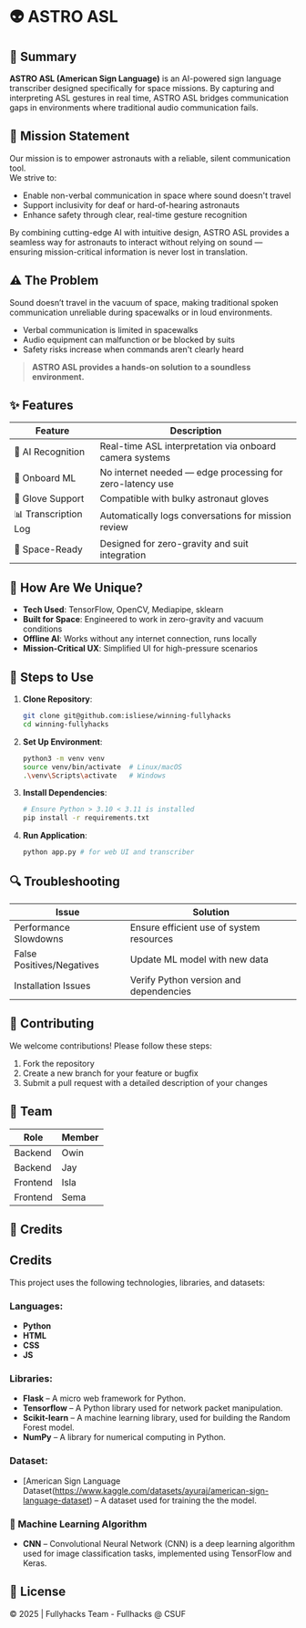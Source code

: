 # 👽 ASTRO ASL

## 📝 Summary  
**ASTRO ASL (American Sign Language)** is an AI-powered sign language transcriber designed specifically for space missions. By capturing and interpreting ASL gestures in real time, ASTRO ASL bridges communication gaps in environments where traditional audio communication fails.

## 🎯 Mission Statement  
Our mission is to empower astronauts with a reliable, silent communication tool.  
We strive to:  
- Enable non-verbal communication in space where sound doesn't travel  
- Support inclusivity for deaf or hard-of-hearing astronauts  
- Enhance safety through clear, real-time gesture recognition  

By combining cutting-edge AI with intuitive design, ASTRO ASL provides a seamless way for astronauts to interact without relying on sound — ensuring mission-critical information is never lost in translation.

## ⚠️ The Problem  
Sound doesn’t travel in the vacuum of space, making traditional spoken communication unreliable during spacewalks or in loud environments.  
- Verbal communication is limited in spacewalks  
- Audio equipment can malfunction or be blocked by suits  
- Safety risks increase when commands aren't clearly heard  

> **ASTRO ASL provides a hands-on solution to a soundless environment.**

## ✨ Features  

| Feature           | Description                                                  |
|------------------|--------------------------------------------------------------|
| 🤖 AI Recognition | Real-time ASL interpretation via onboard camera systems      |
| 🧠 Onboard ML     | No internet needed — edge processing for zero-latency use    |
| 🧤 Glove Support  | Compatible with bulky astronaut gloves                       |
| 📊 Transcription Log | Automatically logs conversations for mission review      |
| 🌌 Space-Ready    | Designed for zero-gravity and suit integration               |

## 🌟 How Are We Unique?  

- **Tech Used**: TensorFlow, OpenCV, Mediapipe, sklearn
- **Built for Space**: Engineered to work in zero-gravity and vacuum conditions  
- **Offline AI**: Works without any internet connection, runs locally  
- **Mission-Critical UX**: Simplified UI for high-pressure scenarios 

## 🚀 Steps to Use
1. **Clone Repository**:
   ```bash
   git clone git@github.com:isliese/winning-fullyhacks
   cd winning-fullyhacks
   ```

2. **Set Up Environment**:
   ```bash
   python3 -m venv venv
   source venv/bin/activate  # Linux/macOS
   .\venv\Scripts\activate   # Windows
   ```
   
3. **Install Dependencies**:
   ```bash
   # Ensure Python > 3.10 < 3.11 is installed
   pip install -r requirements.txt
   ```

5. **Run Application**:
   ```bash
   python app.py # for web UI and transcriber
   ```

## 🔍 Troubleshooting
| Issue | Solution |
|-------|----------|
| Performance Slowdowns | Ensure efficient use of system resources |
| False Positives/Negatives | Update ML model with new data |
| Installation Issues | Verify Python version and dependencies |

## 🤝 Contributing
We welcome contributions! Please follow these steps:
1. Fork the repository
2. Create a new branch for your feature or bugfix
3. Submit a pull request with a detailed description of your changes

## 👥 Team
| Role | Member |
|------|--------|
| Backend | Owin |
| Backend | Jay |
| Frontend | Isla |
| Frontend | Sema |

## 🙏 Credits  
## Credits

This project uses the following technologies, libraries, and datasets:

### Languages:
- **Python**
- **HTML**
- **CSS**
- **JS**

### Libraries:
- **Flask** – A micro web framework for Python.
- **Tensorflow** – A Python library used for network packet manipulation.
- **Scikit-learn** – A machine learning library, used for building the Random Forest model.
- **NumPy** – A library for numerical computing in Python.

### Dataset:
- [American Sign Language Dataset(https://www.kaggle.com/datasets/ayuraj/american-sign-language-dataset) – A dataset used for training the the model.

### 🧠 Machine Learning Algorithm

- **CNN** – Convolutional Neural Network (CNN) is a deep learning algorithm used for image classification tasks, implemented using TensorFlow and Keras.

## 📄 License
© 2025 | Fullyhacks Team - Fullhacks @ CSUF
